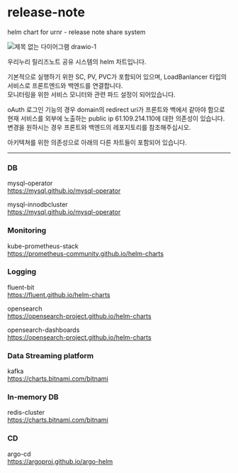 # release-note
helm chart for urnr - release note share system

![제목 없는 다이어그램 drawio-1](https://github.com/SwaveReleaseNote/release-note/assets/54500840/95f78ecc-37d4-43ef-8b0d-c0842b48d445)

우리누리 릴리즈노트 공유 시스템의 helm 차트입니다.  

기본적으로 실행하기 위한 SC, PV, PVC가 포함되어 있으며, LoadBanlancer 타입의 서비스로 프론트엔드와 백엔드를 연결합니다.  
모니터링을 위한 서비스 모니터와 관련 파드 설정이 되어있습니다.

oAuth 로그인 기능의 경우 domain의 redirect uri가 프론트와 백에서 같아야 함으로 현재 서비스를 외부에 노출하는 public ip 61.109.214.110에 대한 의존성이 있습니다.  
변경을 원하시는 경우 프론트와 백엔드의 레포지토리를 참조해주십시오.

아키텍쳐를 위한 의존성으로 아래의 다른 차트들이 포함되어 있습니다.  

---

### DB
mysql-operator  
https://mysql.github.io/mysql-operator

mysql-innodbcluster  
https://mysql.github.io/mysql-operator

### Monitoring
kube-prometheus-stack  
https://prometheus-community.github.io/helm-charts
    
### Logging
fluent-bit  
https://fluent.github.io/helm-charts

opensearch  
https://opensearch-project.github.io/helm-charts

opensearch-dashboards  
https://opensearch-project.github.io/helm-charts

### Data Streaming platform
kafka  
https://charts.bitnami.com/bitnami

### In-memory DB
redis-cluster  
https://charts.bitnami.com/bitnami

### CD
argo-cd  
https://argoproj.github.io/argo-helm
